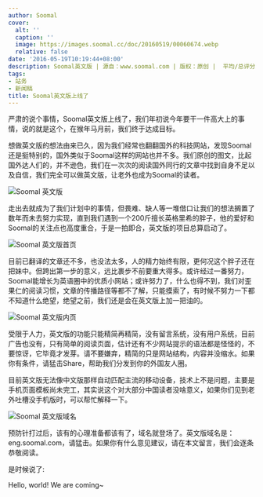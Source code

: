 ```yaml
---
author: Soomal
cover:
  alt: ''
  caption: ''
  image: https://images.soomal.cc/doc/20160519/00060674.webp
  relative: false
date: '2016-05-19T10:19:44+08:00'
description: Soomal英文版 | 源自：www.soomal.com | 版权：原创 |  平均/总评分：10.00/240
tags:
- 站务
- 新闻稿
title: Soomal英文版上线了
---
```


严肃的说个事情，Soomal英文版上线了，我们年初说今年要干一件高大上的事情，说的就是这个，在猴年马月前，我们终于达成目标。

想做英文版的想法由来已久，因为我们经常也翻翻国外的科技网站，发现Soomal还是挺特别的，国外类似于Soomal这样的网站也并不多。我们原创的图文，比起国外达人们的，并不逊色，我们在一次次的阅读国外同行的文章中找到自身不足以及自信，我们完全可以做英文版，让老外也成为Soomal的读者。

![Soomal 英文版](https://images.soomal.cc/doc/20160519/00060674.webp)




走出去就成为了我们计划中的事情，但畏难、缺人等一堆借口让我们的想法搁置了数年而未去努力实现，直到我们遇到一个200斤擅长英格里希的胖子，他的爱好和Soomal的关注点也高度重合，于是一拍即合，英文版的项目总算启动了。

![Soomal 英文版首页](https://images.soomal.cc/doc/20160518/00060661.webp)




目前已翻译的文章还不多，也没法太多，人的精力始终有限，更何况这个胖子还在把妹中。但跨出第一步的意义，远比裹步不前要重大得多。或许经过一番努力，Soomal能增长为英语圈中的优质小网站；或许努力了，什么也得不到，我们对歪果仁的阅读习惯，文章的传播路径等都不了解，只能摸索了，有时候不努力一下都不知道什么绝望，绝望之前，我们还是会在英文版上加一把油的。

![Soomal 英文版内页](https://images.soomal.cc/doc/20160518/00060662.webp)




受限于人力，英文版的功能只能精简再精简，没有留言系统，没有用户系统，目前广告也没有，只有简单的阅读页面，估计还有不少网站提示的语法都是怪怪的，不要惊讶，它毕竟才发芽。请不要嫌弃，精简的只是网站结构，内容并没缩水。如果你有条件，请猛击Share，帮助我们分发到你的外国友人圈。
 
目前英文版无法像中文版那样自动匹配主流的移动设备，技术上不是问题，主要是手机页面模板尚未完工，其实说这个对大部分中国读者没啥意义，如果你们见到老外吐槽没手机版时，可以帮忙解释一下。

![Soomal 英文版域名](https://images.soomal.cc/doc/20160519/00060673.webp)




预防针打过后，该有的心理准备都该有了，域名就登场了。英文版域名是：eng.soomal.com，请猛击。如果你有什么意见建议，请在本文留言，我们会逐条恭敬阅读。

是时候说了:

Hello, world! We are coming~
